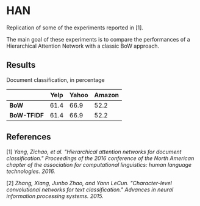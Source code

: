 # HAN

Replication of some of the experiments reported in [1].

The main goal of these experiments is to compare the performances of a Hierarchical Attention Network with a classic BoW approach.

## Results

Document classification, in percentage

|               | **Yelp** | **Yahoo** | **Amazon** |
|---------------|----------|-----------|------------|
| **BoW**       |   61.4   |   66.9    |    52.2    |
| **BoW-TFIDF** |   61.4   |   66.9    |    52.2    |


## References

[1] *Yang, Zichao, et al. "Hierarchical attention networks for document classification." Proceedings of the 2016 conference of the North American chapter of the association for computational linguistics: human language technologies. 2016.*

[2] *Zhang, Xiang, Junbo Zhao, and Yann LeCun. "Character-level convolutional networks for text classification." Advances in neural information processing systems. 2015.*
